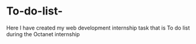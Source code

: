 # To-do-list-
Here l have created my web development internship task that is To do list during the Octanet internship
